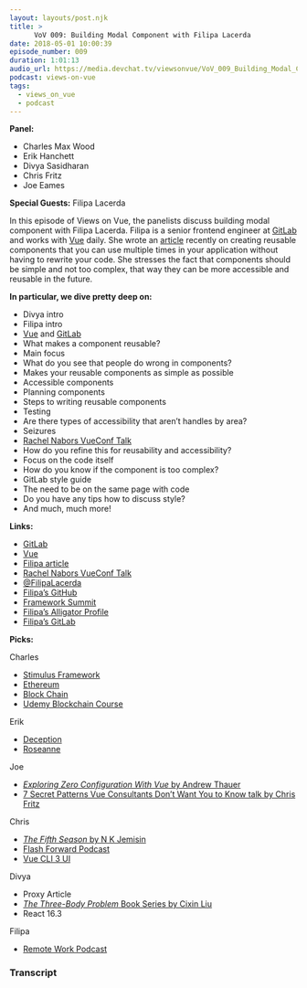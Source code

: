 ```yaml
---
layout: layouts/post.njk
title: >
      VoV 009: Building Modal Component with Filipa Lacerda
date: 2018-05-01 10:00:39
episode_number: 009
duration: 1:01:13
audio_url: https://media.devchat.tv/viewsonvue/VoV_009_Building_Modal_Component_with-Flilipa_Lacerda.mp3
podcast: views-on-vue
tags: 
  - views_on_vue
  - podcast
---
```


 **Panel:**

- Charles Max Wood
- Erik Hanchett
- Divya Sasidharan
- Chris Fritz
- Joe Eames

**Special Guests:** Filipa Lacerda

In this episode of Views on Vue, the panelists discuss building modal component with Filipa Lacerda. Filipa is a senior frontend engineer at [GitLab](https://about.gitlab.com/) and works with [Vue](https://vuejs.org/) daily. She wrote an [article](https://alligator.io/vuejs/vue-pagination-component/) recently on creating reusable components that you can use multiple times in your application without having to rewrite your code. She stresses the fact that components should be simple and not too complex, that way they can be more accessible and reusable in the future.

**In particular, we dive pretty deep on:**

- Divya intro
- Filipa intro
- [Vue](https://vuejs.org/) and [GitLab](https://about.gitlab.com/)
- What makes a component reusable?
- Main focus
- What do you see that people do wrong in components?
- Makes your reusable components as simple as possible
- Accessible components
- Planning components
- Steps to writing reusable components
- Testing 
- Are there types of accessibility that aren’t handles by area?
- Seizures
- [Rachel Nabors VueConf Talk](https://www.youtube.com/watch?v=1kvRMU0114I)
- How do you refine this for reusability and accessibility?
- Focus on the code itself
- How do you know if the component is too complex?
- GitLab style guide
- The need to be on the same page with code
- Do you have any tips how to discuss style?
- And much, much more!

**Links:**

- [GitLab](https://about.gitlab.com/)
- [Vue](https://vuejs.org/)
- [Filipa article](https://alligator.io/vuejs/vue-pagination-component/)
- [Rachel Nabors VueConf Talk](https://www.youtube.com/watch?v=1kvRMU0114I)
- [@FilipaLacerda](https://twitter.com/@FilipaLacerda)
- [Filipa’s GitHub](https://github.com/filipalacerda)
- [Framework Summit](https://www.frameworksummit.com/)
- [Filipa’s Alligator Profile](https://alligator.io/author/filipa-lacerda)
- [Filipa’s GitLab](https://gitlab.com/filipa)

**Picks:**

Charles

- [Stimulus Framework](https://stimulusjs.org/)
- [Ethereum](https://www.ethereum.org/)
- [Block Chain](https://www.blockchain.com/)
- [Udemy Blockchain Course](https://www.udemy.com/blockchain-application/)

Erik

- [Deception](https://www.imdb.com/title/tt6461812/)
- [Roseanne](https://www.imdb.com/title/tt6845390/)

Joe

- [_Exploring Zero Configuration With Vue_ by Andrew Thauer](http://blog.rangle.io/exploring-zero-configuration-with-vue/)
- [7 Secret Patterns Vue Consultants Don’t Want You to Know talk by Chris Fritz](https://www.youtube.com/watch?v=7lpemgMhi0k)

Chris

- [_The Fifth Season_ by N K Jemisin](https://www.amazon.com/Fifth-Season-N-K-Jemisin/dp/B0759SQW2K)
- [Flash Forward Podcast](https://www.flashforwardpod.com/)
- [Vue CLI 3 UI](https://github.com/vuejs/ui)

Divya

- Proxy Article
- [_The Three-Body Problem_ Book Series by Cixin Liu](https://www.amazon.com/Three-Body-Problem-Cixin-Liu/dp/0765382032)
- React 16.3

Filipa

- [Remote Work Podcast](https://www.remoteworkpodcast.com/)


### Transcript


